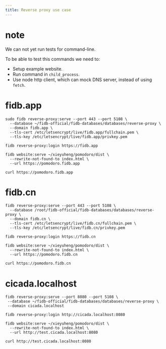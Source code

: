 ```yaml
---
title: Reverse proxy use case
---
```


# note

We can not yet run tests for command-line.

To be able to test this commands we need to:

- Setup example website.
- Run command in `child_process`.
- Use node http client, which can mock DNS server,
  instead of using `fetch`.

# fidb.app

```
sudo fidb reverse-proxy:serve --port 443 --port 5108 \
  --database ~/fidb-official/fidb-databases/databases/reverse-proxy \
  --domain fidb.app \
  --tls-cert /etc/letsencrypt/live/fidb.app/fullchain.pem \
  --tls-key /etc/letsencrypt/live/fidb.app/privkey.pem

fidb reverse-proxy:login https://fidb.app

fidb website:serve ~/xieyuheng/pomodoro/dist \
  --rewrite-not-found-to index.html \
  --url https://pomodoro.fidb.app

curl https://pomodoro.fidb.app
```

# fidb.cn

```
fidb reverse-proxy:serve --port 443 --port 5108 \
  --database /root/fidb-official/fidb-databases/databases/reverse-proxy \
  --domain fidb.cn \
  --tls-cert /etc/letsencrypt/live/fidb.cn/fullchain.pem \
  --tls-key /etc/letsencrypt/live/fidb.cn/privkey.pem

fidb reverse-proxy:login https://fidb.cn

fidb website:serve ~/xieyuheng/pomodoro/dist \
  --rewrite-not-found-to index.html \
  --url https://pomodoro.fidb.cn

curl https://pomodoro.fidb.cn
```

# cicada.localhost

```
fidb reverse-proxy:serve --port 8080 --port 5108 \
 --database ~/fidb-official/fidb-databases/databases/reverse-proxy \
 --domain cicada.localhost

fidb reverse-proxy:login http://cicada.localhost:8080

fidb website:serve ~/xieyuheng/pomodoro/dist \
  --rewrite-not-found-to index.html \
  --url http://test.cicada.localhost:8080

curl http://test.cicada.localhost:8080
```
